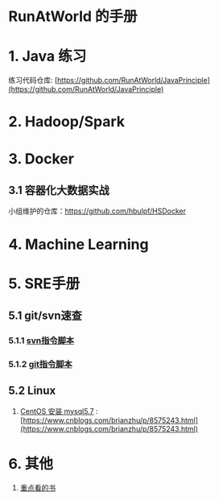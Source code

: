 # RunAtWorld 的手册

# 1. Java 练习
练习代码仓库: [https://github.com/RunAtWorld/JavaPrinciple](https://github.com/RunAtWorld/JavaPrinciple)
# 2. Hadoop/Spark 
# 3. Docker
## 3.1 容器化大数据实战
小组维护的仓库：https://github.com/hbulpf/HSDocker
# 4. Machine Learning
# 5. SRE手册
## 5.1 git/svn速查
### 5.1.1 [svn指令脚本](./svncmd.txt)
### 5.1.2 [git指令脚本](./gitcmd.md)
## 5.2 Linux
1.  [CentOS 安装 mysql5.7](https://www.cnblogs.com/brianzhu/p/8575243.html) : [https://www.cnblogs.com/brianzhu/p/8575243.html](https://www.cnblogs.com/brianzhu/p/8575243.html)
# 6. 其他
1. [重点看的书](./BookList.md)


